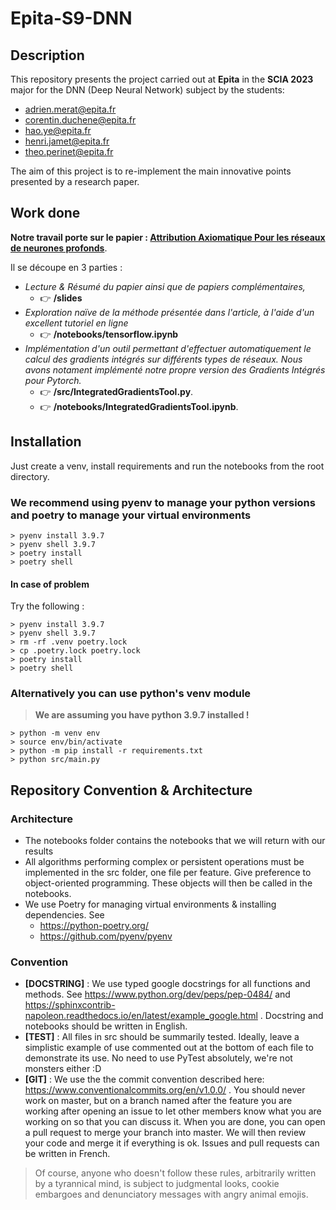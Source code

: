 # Epita-S9-DNN

## Description

This repository presents the project carried out at **Epita** in the **SCIA 2023** major for the DNN (Deep Neural Network) subject by the students:

* adrien.merat@epita.fr
* corentin.duchene@epita.fr
* hao.ye@epita.fr
* henri.jamet@epita.fr
* theo.perinet@epita.fr

The aim of this project is to re-implement the main innovative points presented by a research paper.

## Work done

**Notre travail porte sur le papier : [Attribution Axiomatique Pour les réseaux de neurones profonds](https://arxiv.org/abs/1703.01365)**.

Il se découpe en 3 parties :
- *Lecture & Résumé du papier ainsi que de papiers complémentaires,* 
    - 👉 **/slides**
- *Exploration naïve de la méthode présentée dans l'article, à l'aide d'un excellent tutoriel en ligne* 
    - 👉 **/notebooks/tensorflow.ipynb**
- *Implémentation d'un outil permettant d'effectuer automatiquement le calcul des gradients intégrés sur différents types de réseaux. Nous avons notament implémenté notre propre version des Gradients Intégrés pour Pytorch.* 
    - 👉 **/src/IntegratedGradientsTool.py**.
    - 👉 **/notebooks/IntegratedGradientsTool.ipynb**.


## Installation
Just create a venv, install requirements and run the notebooks from the root directory.

### We recommend using pyenv to manage your python versions and poetry to manage your virtual environments
```
> pyenv install 3.9.7
> pyenv shell 3.9.7
> poetry install
> poetry shell
```

#### In case of problem

Try the following :

```
> pyenv install 3.9.7
> pyenv shell 3.9.7
> rm -rf .venv poetry.lock
> cp .poetry.lock poetry.lock
> poetry install
> poetry shell
```

### Alternatively you can use python's venv module

> **We are assuming you have python 3.9.7 installed !**

```
> python -m venv env
> source env/bin/activate
> python -m pip install -r requirements.txt
> python src/main.py
```

## Repository Convention & Architecture

### Architecture

* The notebooks folder contains the notebooks that we will return with our results
* All algorithms performing complex or persistent operations must be implemented in the src folder, one file per feature. Give preference to object-oriented programming. These objects will then be called in the notebooks.
* We use Poetry for managing virtual environments & installing dependencies. See
    * https://python-poetry.org/
    * https://github.com/pyenv/pyenv

### Convention

* **[DOCSTRING]** : We use typed google docstrings for all functions and methods. See https://www.python.org/dev/peps/pep-0484/ and https://sphinxcontrib-napoleon.readthedocs.io/en/latest/example_google.html . Docstring and notebooks should be written in English.
* **[TEST]** : All files in src should be summarily tested. Ideally, leave a simplistic example of use commented out at the bottom of each file to demonstrate its use. No need to use PyTest absolutely, we're not monsters either :D
* **[GIT]** : We use the the commit convention described here: https://www.conventionalcommits.org/en/v1.0.0/ . You should never work on master, but on a branch named after the feature you are working after opening an issue to let other members know what you are working on so that you can discuss it. When you are done, you can open a pull request to merge your branch into master. We will then review your code and merge it if everything is ok. Issues and pull requests can be written in French.

> Of course, anyone who doesn't follow these rules, arbitrarily written by a tyrannical mind, is subject to judgmental looks, cookie embargoes and denunciatory messages with angry animal emojis.